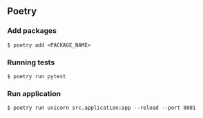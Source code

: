 ## Poetry

### Add packages
```shell
$ poetry add <PACKAGE_NAME>
```

### Running tests
```shell
$ poetry run pytest
```

### Run application
```shell
$ poetry run uvicorn src.application:app --reload --port 8001
```